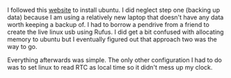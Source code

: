 I followed this [website](https://itsfoss.com/install-ubuntu-1404-dual-boot-mode-windows-8-81-uefi/) to install ubuntu. I did neglect step one (backing up data) because I am using a relatively new laptop that doesn't have any data worth keeping a backup of. I had to borrow a pendrive from a friend to create the live linux usb using Rufus. I did get a bit confused with allocating memory to ubuntu but I eventually figured out that approach two was the way to go. 

Everything afterwards was simple. The only other configuration I had to do was to set linux to read RTC as local time so it didn't mess up my clock.